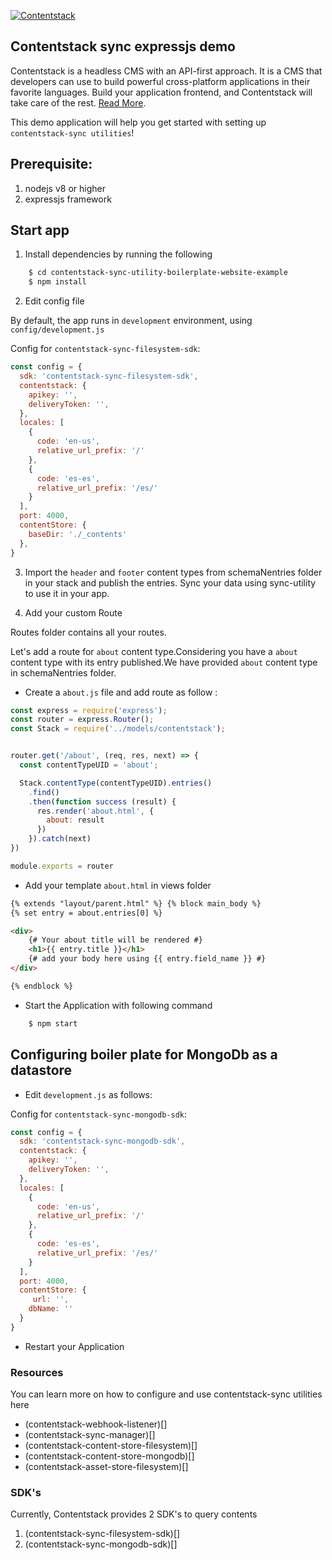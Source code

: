 [![Contentstack](https://www.contentstack.com/docs/static/images/contentstack.png)](https://www.contentstack.com/)
## Contentstack sync expressjs demo

Contentstack is a headless CMS with an API-first approach. It is a CMS that developers can use to build powerful cross-platform applications in their favorite languages. Build your application frontend, and Contentstack will take care of the rest. [Read More](https://www.contentstack.com/).

This demo application will help you get started with setting up `contentstack-sync utilities`!


## Prerequisite:

1. nodejs v8 or higher
2. expressjs framework

## Start app

1. Install dependencies by running the following

```sh
	$ cd contentstack-sync-utility-boilerplate-website-example
	$ npm install
```

2. Edit config file

By default, the app runs in `development` environment, using `config/development.js`

Config for `contentstack-sync-filesystem-sdk`:

```js
const config = {
  sdk: 'contentstack-sync-filesystem-sdk',
  contentstack: {
    apikey: '',
    deliveryToken: '',
  },
  locales: [
    {
      code: 'en-us',
      relative_url_prefix: '/'
    },
    {
      code: 'es-es',
      relative_url_prefix: '/es/'
    }
  ],
  port: 4000,
  contentStore: {
    baseDir: './_contents'
  },
}
```
3. Import the `header` and `footer` content types from schemaNentries folder in your stack and           publish the entries. Sync your data using sync-utility to use it in your app.

4. Add your custom Route

Routes folder contains all your routes.

Let's add a route for `about` content type.Considering you have a `about` content type with its entry published.We have provided `about` content type in schemaNentries folder. 

- Create a `about.js` file and add route as follow :

```js
const express = require('express');
const router = express.Router();
const Stack = require('../models/contentstack');


router.get('/about', (req, res, next) => {
  const contentTypeUID = 'about';

  Stack.contentType(contentTypeUID).entries()
    .find()
    .then(function success (result) {
      res.render('about.html', {
        about: result
      })
    }).catch(next)
})

module.exports = router

```

- Add your template `about.html` in views folder

```html
{% extends "layout/parent.html" %} {% block main_body %}
{% set entry = about.entries[0] %}

<div>
    {# Your about title will be rendered #}
    <h1>{{ entry.title }}</h1>
	{# add your body here using {{ entry.field_name }} #}
</div>

{% endblock %}
```
- Start the Application with following command

```sh
    $ npm start
```
## Configuring boiler plate for MongoDb as a datastore

- Edit `development.js` as follows: 

Config for `contentstack-sync-mongodb-sdk`:
 
```js
const config = {
  sdk: 'contentstack-sync-mongodb-sdk',
  contentstack: {
    apikey: '',
    deliveryToken: '',
  },
  locales: [
    {
      code: 'en-us',
      relative_url_prefix: '/'
    },
    {
      code: 'es-es',
      relative_url_prefix: '/es/'
    }
  ],
  port: 4000,
  contentStore: {
     url: '',
    dbName: ''
  }
}
```

- Restart your Application

### Resources

You can learn more on how to configure and use contentstack-sync utilities here

- (contentstack-webhook-listener)[]
- (contentstack-sync-manager)[]
- (contentstack-content-store-filesystem)[]
- (contentstack-content-store-mongodb)[]
- (contentstack-asset-store-filesystem)[]

### SDK's

Currently, Contentstack provides 2 SDK's to query contents

1. (contentstack-sync-filesystem-sdk)[]
2. (contentstack-sync-mongodb-sdk)[]
